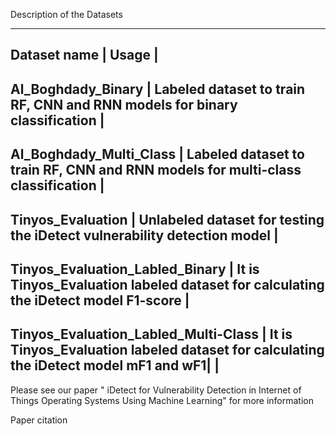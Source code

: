 Description of the Datasets

-----------------------------------------------------------------------------------------------------------------------------
Dataset name                         |                                Usage                                                 |
-----------------------------------------------------------------------------------------------------------------------------
Al_Boghdady_Binary                   | Labeled dataset to train RF, CNN and RNN models for binary classification            |
-----------------------------------------------------------------------------------------------------------------------------
Al_Boghdady_Multi_Class              | Labeled dataset to train RF, CNN and RNN models for multi-class classification       |
-----------------------------------------------------------------------------------------------------------------------------
Tinyos_Evaluation                    | Unlabeled dataset for testing the iDetect vulnerability detection model              |
-----------------------------------------------------------------------------------------------------------------------------
Tinyos_Evaluation_Labled_Binary      | It is Tinyos_Evaluation labeled dataset for calculating the iDetect model F1-score   |
-----------------------------------------------------------------------------------------------------------------------------
Tinyos_Evaluation_Labled_Multi-Class | It is Tinyos_Evaluation labeled dataset for calculating the iDetect model mF1 and wF1|                                                                                      |
-----------------------------------------------------------------------------------------------------------------------------
Please see our paper " iDetect for Vulnerability Detection in Internet of Things Operating Systems Using Machine Learning" for more information

Paper citation 